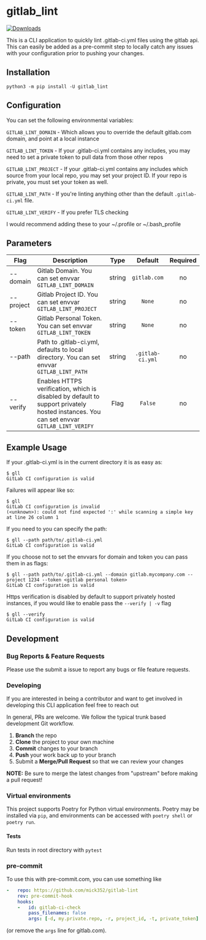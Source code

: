 # gitlab_lint

[![Downloads](https://pepy.tech/badge/gitlab-lint)](https://pepy.tech/project/gitlab-lint)

This is a CLI application to quickly lint .gitlab-ci.yml files using the gitlab api. This can easily be added as a pre-commit step to locally catch any issues with your configuration prior to pushing your changes.

## Installation
```python3 -m pip install -U gitlab_lint```

## Configuration
You can set the following environmental variables:

`GITLAB_LINT_DOMAIN` - Which allows you to override the default gitlab.com domain, and point at a local instance

`GITLAB_LINT_TOKEN` - If your .gitlab-ci.yml contains any includes, you may need to set a private token to pull data from those other repos

`GITLAB_LINT_PROJECT` - If your .gitlab-ci.yml contains any includes which source from your local repo, you may set your project ID. If your repo is private, you must set your token as well.

`GITLAB_LINT_PATH` - If you're linting anything other than the default `.gitlab-ci.yml` file.

`GITLAB_LINT_VERIFY` - If you prefer TLS checking

 I would recommend adding these to your ~/.profile or ~/.bash_profile

## Parameters

| Flag | Description | Type | Default | Required |
|------|-------------|:----:|:-----:|:-----:|
| --domain | Gitlab Domain. You can set envvar `GITLAB_LINT_DOMAIN` | string | `gitlab.com` | no |
| --project | Gitlab Project ID. You can set envvar `GITLAB_LINT_PROJECT` | string | `None` | no |
| --token | Gitlab Personal Token. You can set envvar `GITLAB_LINT_TOKEN`  | string | `None`| no |
| --path | Path to .gitlab-ci.yml, defaults to local directory. You can set envvar `GITLAB_LINT_PATH` | string | `.gitlab-ci.yml` | no |
| --verify | Enables HTTPS verification, which is disabled by default to support privately hosted instances. You can set envvar `GITLAB_LINT_VERIFY` | Flag | `False` | no |

## Example Usage
If your .gitlab-ci.yml is in the current directory it is as easy as:
```
$ gll
GitLab CI configuration is valid

```

Failures will appear like so:
```
$ gll
GitLab CI configuration is invalid
(<unknown>): could not find expected ':' while scanning a simple key at line 26 column 1
```

If you need to you can specify the path:
```
$ gll --path path/to/.gitlab-ci.yml
GitLab CI configuration is valid

```

If you choose not to set the envvars for domain and token you can pass them in as flags:
```
$ gll --path path/to/.gitlab-ci.yml --domain gitlab.mycompany.com --project 1234 --token <gitlab personal token>
GitLab CI configuration is valid

```


Https verification is disabled by default to support privately hosted instances, if you would like to enable pass the `--verify | -v` flag

```
$ gll --verify
GitLab CI configuration is valid

```
## Development

### Bug Reports & Feature Requests

Please use the submit a issue to report any bugs or file feature requests.

### Developing

If you are interested in being a contributor and want to get involved in developing this CLI application feel free to reach out

In general, PRs are welcome. We follow the typical trunk based development Git workflow.

 1. **Branch** the repo
 2. **Clone** the project to your own machine
 3. **Commit** changes to your branch
 4. **Push** your work back up to your branch
 5. Submit a **Merge/Pull Request** so that we can review your changes

**NOTE:** Be sure to merge the latest changes from "upstream" before making a pull request!

### Virtual environments

This project supports Poetry for Python virtual environments. Poetry may be installed via `pip`, and environments can be accessed with `poetry shell` or `poetry run`.

#### Tests

Run tests in root directory with `pytest`

### pre-commit
To use this with pre-commit.com, you can use something like
```yaml
-   repo: https://github.com/mick352/gitlab-lint
    rev: pre-commit-hook
    hooks:
    -   id: gitlab-ci-check
        pass_filenames: false
        args: [-d, my.private.repo, -r, project_id, -t, private_token]
```
(or remove the `args` line for gitlab.com).
